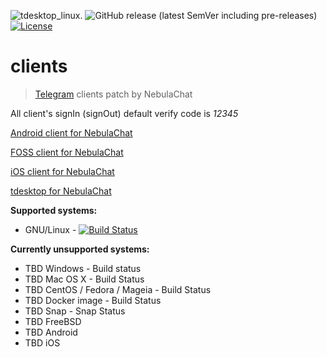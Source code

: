 ![tdesktop_linux.](https://github.com/nonlinear-chaos-order-etc-etal/nebula-fork-clients-localhost/workflows/tdesktop_linux./badge.svg) ![GitHub release (latest SemVer including pre-releases)](https://img.shields.io/github/v/release/nebula-chat-fork/clients?include_prereleases&label=latest-release&sort=semver)
[![License](https://img.shields.io/github/license/nebula-chat-fork/clients.svg)](https://github.com/nebula-chat-fork/clients/blob/master/LICENSE)

# clients
> [Telegram](https://telegram.org) clients patch by NebulaChat

All client's signIn (signOut) default verify code is *12345*

[Android client for NebulaChat](Telegram-Android) 

[FOSS client for NebulaChat](Telegram-FOSS)

[iOS client for NebulaChat](Telegram-iOS)

[tdesktop for NebulaChat](tdesktop)

**Supported systems:**

* GNU/Linux - [![Build Status](https://github.com/nebula-chat-fork/clients/workflows/tdesktop_linux./badge.svg)](https://github.com/nebula-chat-fork/clients/actions)
 
**Currently unsupported systems:**

* TBD Windows - Build status
* TBD Mac OS X - Build Status
* TBD CentOS / Fedora / Mageia - Build Status
* TBD Docker image - Build Status
* TBD Snap - Snap Status
* TBD FreeBSD
* TBD Android
* TBD iOS
